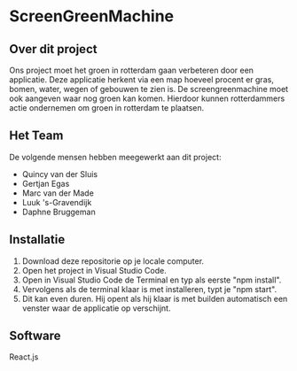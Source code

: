 # ScreenGreenMachine

## Over dit project
Ons project moet het groen in rotterdam gaan verbeteren door een applicatie. Deze applicatie herkent via een map hoeveel procent er gras, bomen, water, wegen of gebouwen te zien is. De screengreenmachine moet ook aangeven waar nog groen kan komen. Hierdoor kunnen rotterdammers actie ondernemen om groen in rotterdam te plaatsen.

## Het Team
De volgende mensen hebben meegewerkt aan dit project:
- Quincy van der Sluis
- Gertjan Egas
- Marc van der Made
- Luuk 's-Gravendijk
- Daphne Bruggeman

## Installatie

1. Download deze repositorie op je locale computer.
2. Open het project in Visual Studio Code.
3. Open in Visual Studio Code de Terminal en typ als eerste "npm install".
4. Vervolgens als de terminal klaar is met installeren, typt je "npm start".
5. Dit kan even duren. Hij opent als hij klaar is met builden automatisch een venster waar de applicatie op verschijnt.

## Software
React.js
